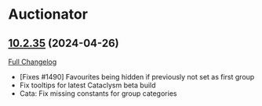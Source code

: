 # Auctionator

## [10.2.35](https://github.com/Auctionator/Auctionator/tree/10.2.35) (2024-04-26)
[Full Changelog](https://github.com/Auctionator/Auctionator/compare/10.2.34...10.2.35) 

- [Fixes #1490] Favourites being hidden if previously not set as first group  
- Fix tooltips for latest Cataclysm beta build  
- Cata: Fix missing constants for group categories  
